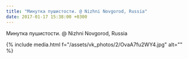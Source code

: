 ```yaml
---
title: "Минутка пушистости. @ Nizhni Novgorod, Russia"
date: 2017-01-17 15:38:00 +0300
---
```


Минутка пушистости. @ Nizhni Novgorod, Russia

{% include media.html f="/assets/vk_photos/2/OvaA7fu2WY4.jpg" alt="" %}
